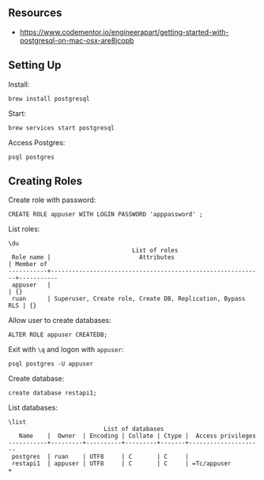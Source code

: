 ## Resources

- https://www.codementor.io/engineerapart/getting-started-with-postgresql-on-mac-osx-are8jcopb


## Setting Up

Install:

```
brew install postgresql
```

Start:

```
brew services start postgresql
```

Access Postgres:

```
psql postgres
```

## Creating Roles

Create role with password:

```
CREATE ROLE appuser WITH LOGIN PASSWORD 'apppassword' ;
```

List roles:

```
\du
                                   List of roles
 Role name |                         Attributes                         | Member of
-----------+------------------------------------------------------------+-----------
 appuser   |                                                            | {}
 ruan      | Superuser, Create role, Create DB, Replication, Bypass RLS | {}

```

Allow user to create databases:

```
ALTER ROLE appuser CREATEDB;
```

Exit with `\q` and logon with `appuser`:

```
psql postgres -U appuser
```

Create database:

```
create database restapi1;
```

List databases:

```
\list
                           List of databases
   Name    |  Owner  | Encoding | Collate | Ctype |  Access privileges
-----------+---------+----------+---------+-------+---------------------
 postgres  | ruan    | UTF8     | C       | C     |
 restapi1  | appuser | UTF8     | C       | C     | =Tc/appuser        +
 ```
 
